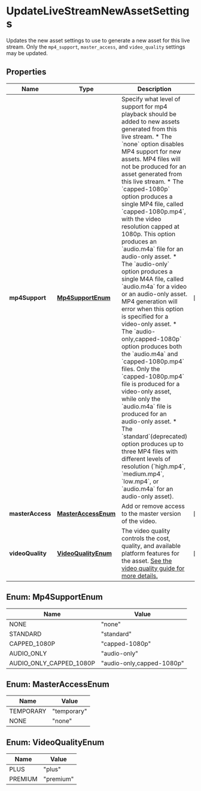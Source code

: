

# UpdateLiveStreamNewAssetSettings

Updates the new asset settings to use to generate a new asset for this live stream. Only the `mp4_support`, `master_access`, and `video_quality` settings may be updated. 
## Properties

Name | Type | Description | Notes
------------ | ------------- | ------------- | -------------
**mp4Support** | [**Mp4SupportEnum**](#Mp4SupportEnum) | Specify what level of support for mp4 playback should be added to new assets generated from this live stream. * The &#x60;none&#x60; option disables MP4 support for new assets. MP4 files will not be produced for an asset generated from this live stream. * The &#x60;capped-1080p&#x60; option produces a single MP4 file, called &#x60;capped-1080p.mp4&#x60;, with the video resolution capped at 1080p. This option produces an &#x60;audio.m4a&#x60; file for an audio-only asset. * The &#x60;audio-only&#x60; option produces a single M4A file, called &#x60;audio.m4a&#x60; for a video or an audio-only asset. MP4 generation will error when this option is specified for a video-only asset. * The &#x60;audio-only,capped-1080p&#x60; option produces both the &#x60;audio.m4a&#x60; and &#x60;capped-1080p.mp4&#x60; files. Only the &#x60;capped-1080p.mp4&#x60; file is produced for a video-only asset, while only the &#x60;audio.m4a&#x60; file is produced for an audio-only asset. * The &#x60;standard&#x60;(deprecated) option produces up to three MP4 files with different levels of resolution (&#x60;high.mp4&#x60;, &#x60;medium.mp4&#x60;, &#x60;low.mp4&#x60;, or &#x60;audio.m4a&#x60; for an audio-only asset).  |  [optional]
**masterAccess** | [**MasterAccessEnum**](#MasterAccessEnum) | Add or remove access to the master version of the video. |  [optional]
**videoQuality** | [**VideoQualityEnum**](#VideoQualityEnum) | The video quality controls the cost, quality, and available platform features for the asset. [See the video quality guide for more details.](https://docs.mux.com/guides/use-video-quality-levels) |  [optional]



## Enum: Mp4SupportEnum

Name | Value
---- | -----
NONE | &quot;none&quot;
STANDARD | &quot;standard&quot;
CAPPED_1080P | &quot;capped-1080p&quot;
AUDIO_ONLY | &quot;audio-only&quot;
AUDIO_ONLY_CAPPED_1080P | &quot;audio-only,capped-1080p&quot;



## Enum: MasterAccessEnum

Name | Value
---- | -----
TEMPORARY | &quot;temporary&quot;
NONE | &quot;none&quot;



## Enum: VideoQualityEnum

Name | Value
---- | -----
PLUS | &quot;plus&quot;
PREMIUM | &quot;premium&quot;



